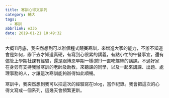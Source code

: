 ```yaml
---
title: 寒訓心得文系列
category: 輔大
tags:
  - 寒訓
abbrlink: e33b
date: 2019-01-21 10:49:32
---
```

大概11月底，我突然想到可以辦個程式競賽寒訓，來增進大家的能力，不辦不知道會是如何，辦下去才知道真硬，有寫到心很累的講義，有點小忙的午餐事宜，還有儘管上學期社課有經驗，還是跟博恩早期一樣(欸!)一直吃螺絲的講課。不過好家在身旁有支持我辦寒訓的老師及助教，來聽課的同學，以及一起來講課、出題、處理事務的人，才讓這次寒訓能夠辦得如此順暢。
<!-- more -->
寒訓中，我突然想到我可以把這次的經驗寫在blog，當作紀錄。我會把這次的心得文寫成一個系列，這幾天會頻繁更新。